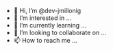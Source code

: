 - 👋 Hi, I’m @dev-jmillonig
- 👀 I’m interested in ...
- 🌱 I’m currently learning ...
- 💞️ I’m looking to collaborate on ...
- 📫 How to reach me ...

<!---
dev-jmillonig/dev-jmillonig is a ✨ special ✨ repository because its `README.md` (this file) appears on your GitHub profile.
You can click the Preview link to take a look at your changes.
--->
